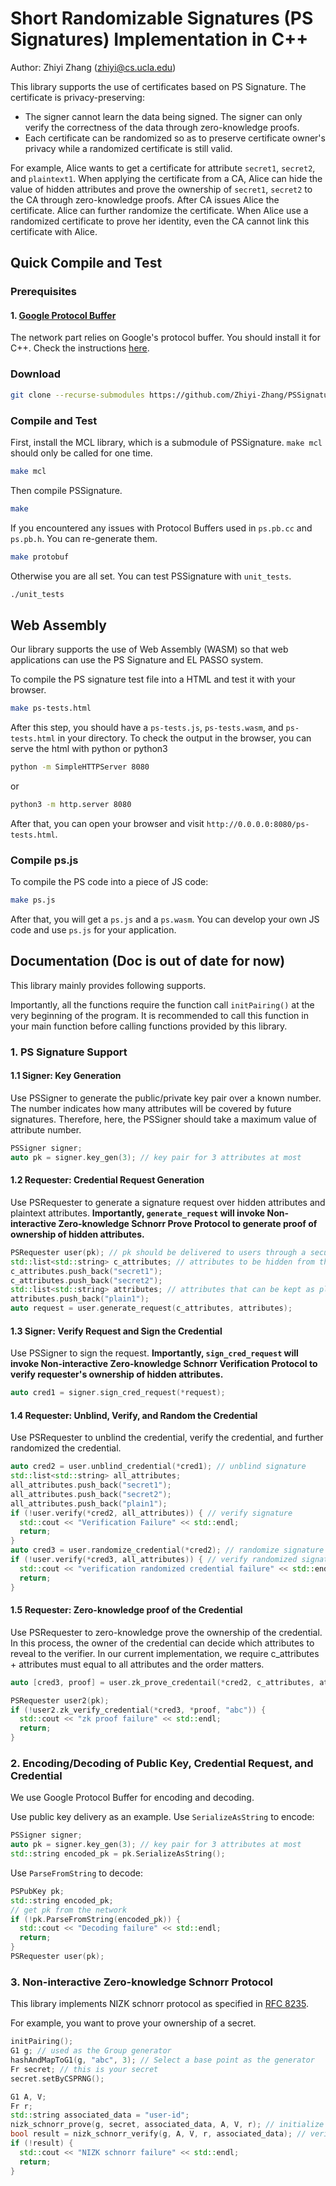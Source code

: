 # Short Randomizable Signatures (PS Signatures) Implementation in C++

Author: Zhiyi Zhang (zhiyi@cs.ucla.edu)

This library supports the use of certificates based on PS Signature.
The certificate is privacy-preserving:

* The signer cannot learn the data being signed. The signer can only verify the correctness of the data through zero-knowledge proofs.
* Each certificate can be randomized so as to preserve certificate owner's privacy while a randomized certificate is still valid.

For example, Alice wants to get a certificate for attribute `secret1`, `secret2`, and `plaintext1`.
When applying the certificate from a CA, Alice can hide the value of hidden attributes and prove the ownership of `secret1`, `secret2` to the CA through zero-knowledge proofs.
After CA issues Alice the certificate.
Alice can further randomize the certificate.
When Alice use a randomized certificate to prove her identity, even the CA cannot link this certificate with Alice.

## Quick Compile and Test

### Prerequisites

#### 1. [Google Protocol Buffer](https://developers.google.com/protocol-buffers)

The network part relies on Google's protocol buffer.
You should install it for C++.
Check the instructions [here](https://github.com/protocolbuffers/protobuf/tree/master/src#c-installation---unix).

### Download

```bash
git clone --recurse-submodules https://github.com/Zhiyi-Zhang/PSSignature.git
```

### Compile and Test

First, install the MCL library, which is a submodule of PSSignature.
`make mcl` should only be called for one time.

```bash
make mcl
```

Then compile PSSignature.

```bash
make
```

If you encountered any issues with Protocol Buffers used in `ps.pb.cc` and `ps.pb.h`.
You can re-generate them.

```bash
make protobuf
```

Otherwise you are all set.
You can test PSSignature with `unit_tests`.

```bash
./unit_tests
```

## Web Assembly

Our library supports the use of Web Assembly (WASM) so that web applications can use the PS Signature and EL PASSO system.

To compile the PS signature test file into a HTML and test it with your browser.

```bash
make ps-tests.html
```

After this step, you should have a `ps-tests.js`, `ps-tests.wasm`, and `ps-tests.html` in your directory.
To check the output in the browser, you can serve the html with python or python3

```bash
python -m SimpleHTTPServer 8080
```

or

```bash
python3 -m http.server 8080
```

After that, you can open your browser and visit `http://0.0.0.0:8080/ps-tests.html`.

### Compile ps.js

To compile the PS code into a piece of JS code:

```bash
make ps.js
```

After that, you will get a `ps.js` and a `ps.wasm`. You can develop your own JS code and use `ps.js` for your application.

## Documentation (Doc is out of date for now)

This library mainly provides following supports.

Importantly, all the functions require the function call `initPairing()` at the very beginning of the program.
It is recommended to call this function in your main function before calling functions provided by this library.

### 1. PS Signature Support

#### 1.1 Signer: Key Generation

Use PSSigner to generate the public/private key pair over a known number.
The number indicates how many attributes will be covered by future signatures.
Therefore, here, the PSSigner should take a maximum value of attribute number.

```C++
PSSigner signer;
auto pk = signer.key_gen(3); // key pair for 3 attributes at most
```

#### 1.2 Requester: Credential Request Generation

Use PSRequester to generate a signature request over hidden attributes and plaintext attributes.
**Importantly, `generate_request` will invoke Non-interactive Zero-knowledge Schnorr Prove Protocol to generate proof of ownership of hidden attributes.**

```C++
PSRequester user(pk); // pk should be delivered to users through a secure channel, e.g., out-of-band
std::list<std::string> c_attributes; // attributes to be hidden from the signer
c_attributes.push_back("secret1");
c_attributes.push_back("secret2");
std::list<std::string> attributes; // attributes that can be kept as plaintext
attributes.push_back("plain1");
auto request = user.generate_request(c_attributes, attributes);
```

#### 1.3 Signer: Verify Request and Sign the Credential

Use PSSigner to sign the request.
**Importantly, `sign_cred_request` will invoke Non-interactive Zero-knowledge Schnorr Verification Protocol to verify requester's ownership of hidden attributes.**

```C++
auto cred1 = signer.sign_cred_request(*request);
```

#### 1.4 Requester: Unblind, Verify, and Random the Credential

Use PSRequester to unblind the credential, verify the credential, and further randomized the credential.

```C++
auto cred2 = user.unblind_credential(*cred1); // unblind signature
std::list<std::string> all_attributes;
all_attributes.push_back("secret1");
all_attributes.push_back("secret2");
all_attributes.push_back("plain1");
if (!user.verify(*cred2, all_attributes)) { // verify signature
  std::cout << "Verification Failure" << std::endl;
  return;
}
auto cred3 = user.randomize_credential(*cred2); // randomize signature
if (!user.verify(*cred3, all_attributes)) { // verify randomized signature
  std::cout << "verification randomized credential failure" << std::endl;
  return;
}
```

#### 1.5 Requester: Zero-knowledge proof of the Credential

Use PSRequester to zero-knowledge prove the ownership of the credential.
In this process, the owner of the credential can decide which attributes to reveal to the verifier.
In our current implementation, we require c_attributes + attributes must equal to all attributes and the order matters.

```C++
auto [cred3, proof] = user.zk_prove_credentail(*cred2, c_attributes, attributes, "abc");

PSRequester user2(pk);
if (!user2.zk_verify_credential(*cred3, *proof, "abc")) {
  std::cout << "zk proof failure" << std::endl;
  return;
}
```

### 2. Encoding/Decoding of Public Key, Credential Request, and Credential

We use Google Protocol Buffer for encoding and decoding.

Use public key delivery as an example.
Use `SerializeAsString` to encode:

```C++
PSSigner signer;
auto pk = signer.key_gen(3); // key pair for 3 attributes at most
std::string encoded_pk = pk.SerializeAsString();
```

Use `ParseFromString` to decode:

```C++
PSPubKey pk;
std::string encoded_pk;
// get pk from the network
if (!pk.ParseFromString(encoded_pk)) {
  std::cout << "Decoding failure" << std::endl;
  return;
}
PSRequester user(pk);
```

### 3. Non-interactive Zero-knowledge Schnorr Protocol

This library implements NIZK schnorr protocol as specified in [RFC 8235](https://tools.ietf.org/html/rfc8235).

For example, you want to prove your ownership of a secret.

```C++
initPairing();
G1 g; // used as the Group generator
hashAndMapToG1(g, "abc", 3); // Select a base point as the generator
Fr secret; // this is your secret
secret.setByCSPRNG();

G1 A, V;
Fr r;
std::string associated_data = "user-id";
nizk_schnorr_prove(g, secret, associated_data, A, V, r); // initialize A, V, and r
bool result = nizk_schnorr_verify(g, A, V, r, associated_data); // verify the proof (A, V, r, associated_data)
if (!result) {
  std::cout << "NIZK schnorr failure" << std::endl;
  return;
}
```
